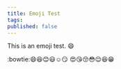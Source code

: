 ```yaml
---
title: Emoji Test
tags:
published: false
---
```


This is an emoji test. :smile:

:bowtie::smile::laughing::blush::smiley::relaxed::smirk:
:heart_eyes::kissing_heart::kissing_closed_eyes::flushed::relieved::satisfied::grin:
